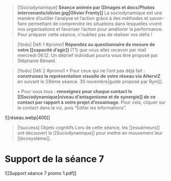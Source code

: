 >[!Sociodynamique]
>**Séance animée par [[Images et docs/Photos intervenants/olivier.jpg|Olivier Fronty]]**
>La sociodynamique est une manière d’outiller l’analyse et l’action grâce à des méthodes et savoir-faire permettant de comprendre les situations dans lesquelles vivent nos organisations et favoriser l’action pour améliorer la performance. Pour préparer cette séance, n'oubliez pas de réaliser vos défis !

>[!todo] Défi 1
>#promo1
>**Répondez au questionnaire de mesure de votre [[capacité d’agir]]** (T1) que vous allez recevoir par mail mercredi 06.12. Un débrief individuel pourra vous être proposé par Stéphanie Bénard.

>[!todo] Défi 2
>#promo1
>• Pour ceux qui ne l’ont pas déjà fait : **construisez la représentation visuelle de votre réseau via AlterviZ** en suivant le [[6ème séance. 30 novembre|guide proposé par Rym]].
>
>• Pour vous tous : **renseignez pour chaque contact le [[Sociodynamique|niveau d’antagonisme et de synergie]] de ce contact par rapport à votre projet d’essaimage**. Pour cela, cliquer sur le contact dans la viz, puis “Editer les informations”. 
>
![[réseau.webp|400]]

>[!success] Objets cognitifs
>Lors de cette séance, les [[essaimeurs]] ont découvert la [[Sociodynamique]] pour mettre en mouvement leur [[écosystème]].

# Support de la séance 7
![[Support séance 7 promo  1.pdf]]
